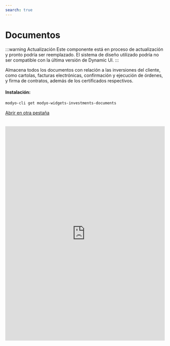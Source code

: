 ```yaml
---
search: true
---
```


# Documentos

:::warning Actualización
Este componente está en proceso de actualización y pronto podría ser reemplazado. El sistema de diseño utilizado podría no ser compatible con la última versión de Dynamic UI.
:::

Almacena todos los documentos con relación a las inversiones del cliente, como cartolas, facturas electrónicas, confirmación y ejecución de órdenes, y firma de contratos, además de los certificados respectivos.

#### Instalación:

```bash
modyo-cli get modyo-widgets-investments-documents
```

[Abrir en otra pestaña](https://widgets-es.modyo.com/inversiones/documentos)

<iframe id="widgetFrame" src="https://widgets-es.modyo.com/inversiones/documentos" width="100%"  frameBorder="0"  style="min-height:675px;overflow:auto;margin-top:20px;"/>

| Funcionalidad                       | Descripción                                                                                                                                                                                                                                |
|-------------------------------------|--------------------------------------------------------------------------------------------------------------------------------------------------------------------------------------------------------------------------------------------|
| Cartolas Patrimoniales Consolidadas | Muestra un listado con las cartolas patrimoniales disponibles.                                                                                                                                                                             |
| Facturas                            | Muestra el listado de facturas electrónicas por las operaciones instruidas. Permite la recuperación de la factura en formato PDF, para su visualización, impresión y/o descarga.                                                           |
| Confirmación de Órdenes             | Muestra un listado con los documentos de órdenes realizadas, disponibles en formato PDF.                                                                                                                                                   |
| Ejecución de Órdenes (1.985)        | Entrega la información de la ejecución de las órdenes del cliente y que está indicada en la circular 1985 de la SVS.                                                                                                                       |
| Firma de Contratos Electrónicos     | Permite ver los contratos que se deben firmar, ya sea porque son nuevos o porque existen versiones nuevas o actualizadas de éstos. Permite revisar los contratos en pantalla y proceder a firmarlos directamente con la clave de internet. |
| Tabla de riesgos por Producto       | Tabla con descripción de productos y su clasificación de riesgo.                                                                                                                                                                           |
| Certificados Tributarios            | Muestra un listado de certificados tributarios que están en formato PDF, para su visualización, impresión, y/o descarga.                                                                                                                    |

<script>

  export default {
    mounted() {

      function setIframeHeightCO(id, ht) {
          var ifrm = document.getElementById(id);
          if(ifrm) {
            ifrm.style.height = ht + 4 + "px";
          }
      }
      // iframed document sends its height using postMessage
      function handleDocHeightMsg(e) {
          // check origin
          if ( e.origin === 'https://widgets-es.modyo.com' ) {
              // parse data
              var data = JSON.parse( e.data );

              console.log('data:', data)
              // check data object
              if ( data['docHeight'] ) {
                  setIframeHeightCO( 'widgetFrame', data['docHeight'] );
              } else {
                  setIframeHeightCO( 'widgetFrame', 700 );
              }
          }
      }

      // assign message handler
      if ( window.addEventListener ) {
          window.addEventListener('message', handleDocHeightMsg, false);
      }
    }
  }

</script>
